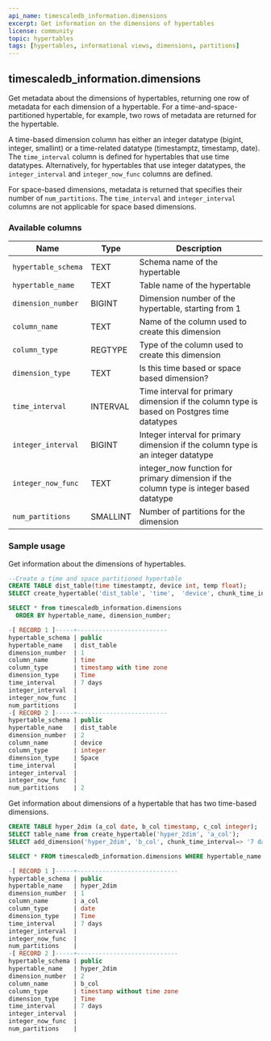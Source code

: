 ```yaml
---
api_name: timescaledb_information.dimensions
excerpt: Get information on the dimensions of hypertables
license: community
topic: hypertables
tags: [hypertables, informational views, dimensions, partitions]
---
```


## timescaledb_information.dimensions

Get metadata about the dimensions of hypertables, returning one row of metadata
for each dimension of a hypertable. For a time-and-space-partitioned
hypertable, for example, two rows of metadata are returned for the 
hypertable.

A time-based dimension column has either an integer datatype
(bigint, integer, smallint) or a time-related datatype
(timestamptz, timestamp, date).
The `time_interval` column is defined for hypertables that use time datatypes.
Alternatively, for hypertables that use integer datatypes,
 the `integer_interval` and `integer_now_func` columns are defined.

For space-based dimensions, metadata is returned that specifies their number
of `num_partitions`. The `time_interval` and `integer_interval` columns are
not applicable for space based dimensions.

### Available columns

|Name|Type|Description|
|---|---|---|
| `hypertable_schema` | TEXT | Schema name of the hypertable |
| `hypertable_name` | TEXT | Table name of the hypertable |
| `dimension_number` | BIGINT | Dimension number of the hypertable, starting from 1 |
| `column_name` | TEXT | Name of the column used to create this dimension |
| `column_type` | REGTYPE | Type of the column used to create this dimension|
| `dimension_type` | TEXT | Is this time based or space based dimension?|
| `time_interval` | INTERVAL | Time interval for primary dimension if the column type is based on Postgres time datatypes |
| `integer_interval` | BIGINT | Integer interval for primary dimension if the column type is an integer datatype |
| `integer_now_func` | TEXT | integer_now function for primary dimension if the column type is integer based datatype|
| `num_partitions` | SMALLINT | Number of partitions for the dimension |

### Sample usage

Get information about the dimensions of hypertables.

```sql
--Create a time and space partitioned hypertable
CREATE TABLE dist_table(time timestamptz, device int, temp float);
SELECT create_hypertable('dist_table', 'time',  'device', chunk_time_interval=> INTERVAL '7 days', number_partitions=>3);

SELECT * from timescaledb_information.dimensions
  ORDER BY hypertable_name, dimension_number;

-[ RECORD 1 ]-----+-------------------------
hypertable_schema | public
hypertable_name   | dist_table
dimension_number  | 1
column_name       | time
column_type       | timestamp with time zone
dimension_type    | Time
time_interval     | 7 days
integer_interval  |
integer_now_func  |
num_partitions    |
-[ RECORD 2 ]-----+-------------------------
hypertable_schema | public
hypertable_name   | dist_table
dimension_number  | 2
column_name       | device
column_type       | integer
dimension_type    | Space
time_interval     |
integer_interval  |
integer_now_func  |
num_partitions    | 2
```

Get information about dimensions of a hypertable that has two time-based dimensions.
``` sql
CREATE TABLE hyper_2dim (a_col date, b_col timestamp, c_col integer);
SELECT table_name from create_hypertable('hyper_2dim', 'a_col');
SELECT add_dimension('hyper_2dim', 'b_col', chunk_time_interval=> '7 days');

SELECT * FROM timescaledb_information.dimensions WHERE hypertable_name = 'hyper_2dim';

-[ RECORD 1 ]-----+----------------------------
hypertable_schema | public
hypertable_name   | hyper_2dim
dimension_number  | 1
column_name       | a_col
column_type       | date
dimension_type    | Time
time_interval     | 7 days
integer_interval  |
integer_now_func  |
num_partitions    |
-[ RECORD 2 ]-----+----------------------------
hypertable_schema | public
hypertable_name   | hyper_2dim
dimension_number  | 2
column_name       | b_col
column_type       | timestamp without time zone
dimension_type    | Time
time_interval     | 7 days
integer_interval  |
integer_now_func  |
num_partitions    |
```
